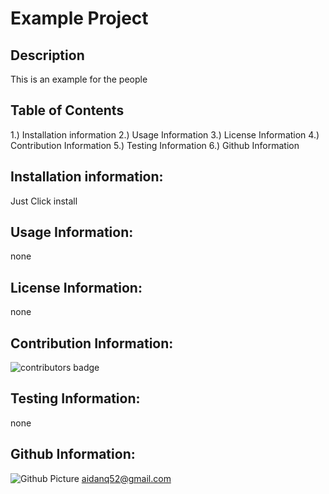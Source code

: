 
# Example Project
  
## Description
This is an example for the people
  
## Table of Contents
1.) Installation information
2.) Usage Information
3.) License Information
4.) Contribution Information
5.) Testing Information
6.) Github Information

## Installation information:
Just Click install
  
## Usage Information:
none
  
## License Information:
none
  
## Contribution Information:
![contributors badge](https://img.shields.io/badge/Contributors-1-brightgreen)
## Testing Information:
none
  
## Github Information:
![Github Picture](https://avatars0.githubusercontent.com/u/62479127?s=400&v=4)
aidanq52@gmail.com
  
